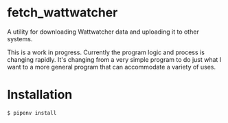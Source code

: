 # fetch_wattwatcher

A utility for downloading Wattwatcher data and uploading it to other
systems.

This is a work in progress.  Currently the program logic and process is
changing rapidly.  It's changing from a very simple program to do just
what I want to a more general program that can accommodate a variety of
uses.

# Installation

`$ pipenv install`
